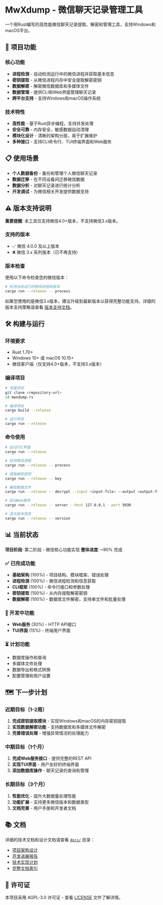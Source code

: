 # MwXdump - 微信聊天记录管理工具

一个用Rust编写的高性能微信聊天记录提取、解密和管理工具，支持Windows和macOS平台。

## 🚀 项目功能

### 核心功能
- **进程检测** - 自动检测运行中的微信进程并获取基本信息
- **密钥提取** - 从微信进程内存中安全提取解密密钥
- **数据解密** - 解密微信数据库和多媒体文件
- **数据管理** - 提供CLI和Web界面管理聊天记录
- **跨平台支持** - 支持Windows和macOS操作系统

### 技术特性
- **高性能** - 基于Rust异步编程，支持并发处理
- **安全可靠** - 内存安全，敏感数据自动清理
- **模块化设计** - 清晰的架构分层，易于扩展维护
- **多种接口** - 支持CLI命令行、TUI终端界面和Web服务

## 📋 使用场景

- **个人数据备份** - 备份和管理个人微信聊天记录
- **数据迁移** - 在不同设备间迁移微信数据
- **数据分析** - 对聊天记录进行统计分析
- **开发调试** - 为微信相关开发提供数据支持

## ⚠️ 版本支持说明

**重要提醒**: 本工具仅支持微信4.0+版本，不支持微信3.x版本。

### 支持的版本
- ✅ 微信 4.0.0 及以上版本
- ❌ 微信 3.x 系列版本（已不再支持）

### 版本检查
使用以下命令检查您的微信版本：
```bash
# 检测当前运行的微信进程和版本
cargo run --release -- process
```

如果您使用的是微信3.x版本，建议升级到最新版本以获得完整功能支持。详细的版本支持策略请查看 [版本支持文档](./docs/version-support-policy.md)。

## 🛠️ 构建与运行

### 环境要求
- Rust 1.70+
- Windows 10+ 或 macOS 10.15+
- 微信客户端（仅支持4.0+版本，不支持3.x版本）

### 编译项目
```bash
# 克隆项目
git clone <repository-url>
cd mwxdump-rs

# 编译项目
cargo build --release

# 运行项目
cargo run --release
```

### 命令使用
```bash
# 启动TUI界面
cargo run --release

# 检测微信进程
cargo run --release -- process

# 提取解密密钥
cargo run --release -- key

# 解密数据文件
cargo run --release -- decrypt --input <input-file> --output <output-file>

# 启动Web服务
cargo run --release -- server --host 127.0.0.1 --port 5030

# 显示版本信息
cargo run --release -- version
```

## 📊 当前状态

**项目阶段**: 第二阶段 - 微信核心功能实现
**整体进度**: ~90% 完成

### ✅ 已完成功能
- **基础架构** (100%) - 项目结构、模块框架、错误处理
- **进程检测** (100%) - 微信进程检测和信息获取
- **CLI框架** (100%) - 命令行接口和参数处理
- **密钥提取** (100%) - 从内存提取解密密钥
- **数据解密** (100%) - 数据库文件解密，支持单文件和批量处理

### 🚧 开发中功能
- **Web服务** (30%) - HTTP API接口
- **TUI界面** (15%) - 终端用户界面

### ⏳ 计划功能
- 数据库操作和查询
- 多媒体文件处理
- 数据导出和格式转换
- 配置管理和用户设置

## 🗺️ 下一步计划

### 近期目标（1-2周）
1. **完成密钥提取模块** - 实现Windows和macOS的内存密钥提取
2. **实现数据解密功能** - 支持数据库和多媒体文件解密
3. **完善错误处理** - 增强异常情况的处理能力

### 中期目标（1个月）
1. **完成Web服务接口** - 提供完整的REST API
2. **实现TUI界面** - 用户友好的终端界面
3. **添加数据库操作** - 聊天记录的查询和管理

### 长期目标（3个月）
1. **性能优化** - 提升大数据量处理性能
2. **功能扩展** - 支持更多微信版本和数据类型
3. **文档完善** - 用户手册和开发者文档

## 📚 文档

详细的技术文档和设计文档请查看 [`docs/`](./docs/) 目录：
- [项目架构设计](./docs/architecture-design.md)
- [开发进展报告](./docs/milestone-report.md)
- [技术实现计划](./docs/phase2-plan.md)
- [完整文档索引](./docs/README.md)

## 📄 许可证

本项目采用 AGPL-3.0 许可证 - 查看 [LICENSE](LICENSE) 文件了解详情。